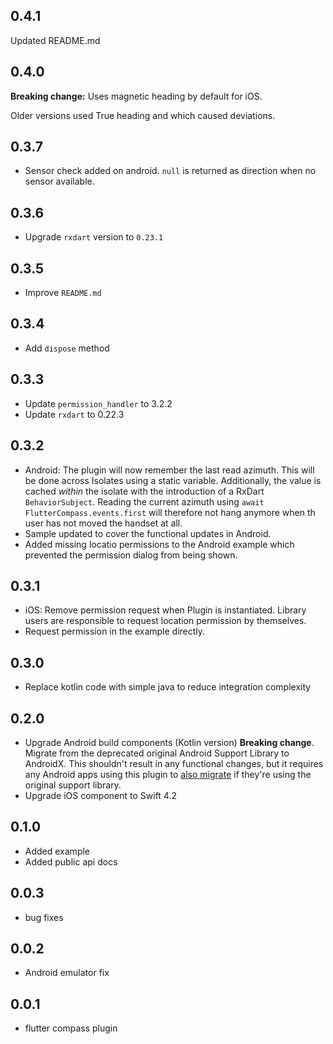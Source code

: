 ## 0.4.1

Updated README.md

## 0.4.0

**Breaking change:** Uses magnetic heading by default for iOS.

Older versions used True heading and which caused deviations.

## 0.3.7

* Sensor check added on android. `null` is returned as direction when no sensor available.

## 0.3.6

* Upgrade `rxdart` version to `0.23.1` 

## 0.3.5

* Improve `README.md` 

## 0.3.4

* Add `dispose` method 

## 0.3.3

* Update `permission_handler` to 3.2.2
* Update `rxdart` to 0.22.3

## 0.3.2

* Android: The plugin will now remember the last read azimuth. This will be done
  across Isolates using a static variable. Additionally, the value is cached 
  _within_ the isolate with the introduction of a RxDart `BehaviorSubject`.
  Reading the current azimuth using `await FlutterCompass.events.first` will 
  therefore not hang anymore when th user has not moved the handset at all.
* Sample updated to cover the functional updates in Android.
* Added missing locatio permissions to the Android example which prevented the
  permission dialog from being shown.

## 0.3.1

* iOS: Remove permission request when Plugin is instantiated. Library users are
  responsible to request location permission by themselves.
* Request permission in the example directly.

## 0.3.0

* Replace kotlin code with simple java to reduce integration complexity

## 0.2.0

* Upgrade Android build components (Kotlin version)
  **Breaking change**. Migrate from the deprecated original Android Support
  Library to AndroidX. This shouldn't result in any functional changes, but it
  requires any Android apps using this plugin to [also
  migrate](https://developer.android.com/jetpack/androidx/migrate) if they're
  using the original support library.
* Upgrade iOS component to Swift 4.2

## 0.1.0

* Added example
* Added public api docs

## 0.0.3

* bug fixes

## 0.0.2

* Android emulator fix

## 0.0.1

* flutter compass plugin
